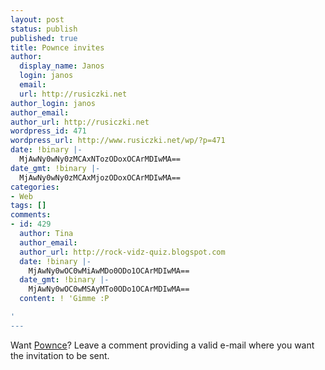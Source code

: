 ```yaml
---
layout: post
status: publish
published: true
title: Pownce invites
author:
  display_name: Janos
  login: janos
  email: 
  url: http://rusiczki.net
author_login: janos
author_email: 
author_url: http://rusiczki.net
wordpress_id: 471
wordpress_url: http://www.rusiczki.net/wp/?p=471
date: !binary |-
  MjAwNy0wNy0zMCAxNTozODoxOCArMDIwMA==
date_gmt: !binary |-
  MjAwNy0wNy0zMCAxMjozODoxOCArMDIwMA==
categories:
- Web
tags: []
comments:
- id: 429
  author: Tina
  author_email: 
  author_url: http://rock-vidz-quiz.blogspot.com
  date: !binary |-
    MjAwNy0wOC0wMiAwMDo0ODo1OCArMDIwMA==
  date_gmt: !binary |-
    MjAwNy0wOC0wMSAyMTo0ODo1OCArMDIwMA==
  content: ! 'Gimme :P

'
---
```

<p>Want <a href="http://pownce.com">Pownce</a>? Leave a comment providing a valid e-mail where you want the invitation to be sent.</p>
